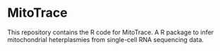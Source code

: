 # MitoTrace
This repository contains the R code for MitoTrace. A R package to infer mitochondrial heterplasmies from single-cell RNA sequencing data. 

